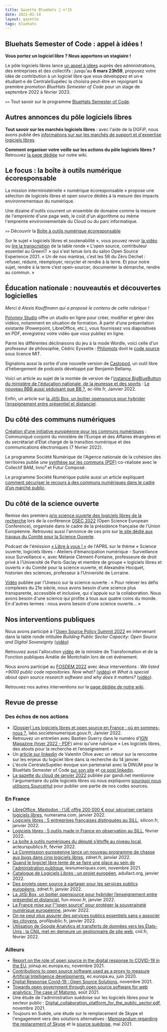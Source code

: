 ```yaml
---
title: Gazette BlueHats 🧢 n°15
date: 2022-02-14
layout: gazette
tags: bluehats
---
```


## Bluehats Semester of Code : appel à idées !

**Vous portez un logiciel libre ?  Nous apportons un stagiaire !**

Le pôle logiciels libres lance [un appel à idées](https://communs.numerique.gouv.fr/bluehats/bluehats-semester-of-code/) auprès des administrations, des entreprises et des collectifs : jusqu'au **6 mars 23h59**, proposez votre idée de contribution à un logiciel libre que vous développez et un·e étudiant·e de CentraleSupélec la choisira peut-être en rejoignant la première promotion *BlueHats Semester of Code* pour un stage de septembre 2022 à février 2023.

`>>` Tout savoir sur le programme [BlueHats Semester of Code](https://man.sr.ht/~etalab/logiciels-libres/bluehats-semester-of-code.md).

## Autres annonces du pôle logiciels libres

**Tout savoir sur les marchés logiciels libres** : avec l'aide de la DGFiP, nous avons publié des [informations sur sur les marchés de support et d'expertise logiciels libres](https://communs.numerique.gouv.fr/utiliser/marches-interministeriels-support-expertise-logiciels-libres/).

**Comment organiser votre veille sur les actions du pôle logiciels libres ?** Retrouvez [la page dédiée](https://man.sr.ht/~etalab/logiciels-libres/veille.md) sur notre wiki.

## Le focus : la boîte à outils numérique écoresponsable

La mission interministérielle « numérique écoresponsable » propose une sélection de logiciels libres et open source dédiés à la mesure des impacts environnementaux du numérique.

Une dizaine d'outils couvrent un ensemble de domaine comme la mesure de l'empreinte d'une page web, le coût d'un algorithme ou même l'empreinte environnementale du Cloud ou du parc informatique.

`>>` Découvrir la [Boîte à outils numérique écoresponsable](https://ecoresponsable.numerique.gouv.fr/publications/boite-outils/)

Sur le sujet « logiciels libres et soutenabilité », vous pouvez revoir [la vidéo](https://www.youtube.com/watch?v=opXYMFgbocs) ou [lire la transcription](https://www.librealire.org/l-open-source-contributeur-essentiel-au-greenit) de la table ronde « L'open source, contributeur essentiel au GreenIT » qui s'est tenue lors du salon Open Source Experience 2021. « Un de nos mantras, c’est les 5R du Zéro Déchet : refuser, réduire, réemployer, recycler et rendre à la terre. Et pour notre sujet, rendre à la terre c’est open-sourcer, documenter la démarche, rendre au commun. »

## Éducation nationale : nouveautés et découvertes logicielles

*Merci à Alexis Kauffmann qui a proposé le contenu de cette rubrique !*

[Polymny Studio](https://polymny.studio) offre un studio en ligne pour créer, modifier et gérer des vidéos, notamment en situation de formation. À partir d’une présentation existante (Powerpoint, LibreOffice, etc.), vous fournissez vos diapositives en PDF, enregistrez votre vidéo que vous publiez en ligne.

Parmi les différentes déclinaisons du jeu à la mode Wordle, voici celle d'un professeur de philosophie, Cédric Eyssette : [Philomots](https://eyssette.github.io/philomots/) dont le [code source](https://github.com/eyssette/philomots) sous licence MIT.

Signalons aussi la sortie d'une nouvelle version de [Castopod](https://castopod.org), un outil libre d’hébergement de podcasts développé par Benjamin Bellamy.

Voici un article au sujet de la montée de version de l'[instance BigBlueButton du ministère de l'éducation nationale, de la jeunesse et des sports](https://visio-agents.education.fr) : [Le nouveau BBB aussi séduisant que BB ?](https://dane.site.ac-lille.fr/2021/12/23/le-nouveau-bbb-aussi-seduisant-que-bb/), ac-lille.fr, Janvier 2022.

Enfin, un article sur [la JitSi Box, un boitier opensource pour hybrider l’enseignement entre présentiel et distanciel](https://www.fun-mooc.fr/fr/actualites/la-jitsi-box-un-boitier-opensource-pour-hybrider-lenseignement-e/).

## Du côté des communs numériques

[Création d’une initiative européenne pour les communs numériques](https://www.diplomatie.gouv.fr/fr/politique-etrangere-de-la-france/europe/la-presidence-francaise-du-conseil-de-l-union-europeenne/evenements-lies-a-la-presidence-francaise-du-conseil-de-l-union-europeenne/article/communique-conjoint-du-ministere-de-l-europe-et-des-affaires-etrangeres-et-du) : Communiqué conjoint du ministère de l’Europe et des Affaires étrangères et du secrétariat d’État chargé de la transition numérique et des communications électroniques (7 février 2022).

Le programme Société Numérique de l'Agence nationale de la cohésion des territoires publie une [synthèse sur les communs (PDF)](https://numerique-en-communs.fr/wp-content/uploads/2020/12/synthese-communs.pdf) co-réalisée avec le Collectif BAM, Inno³ et Futur Composé.

Le programme Société Numérique publie aussi un article expliquant [comment sécuriser le recours à des communs numériques dans le cadre d’un marché public](https://labo.societenumerique.gouv.fr/2021/07/12/comment-securiser-le-recours-a-des-communs-numeriques-dans-le-cadre-de-la-passation-dun-marche-public/).

## Du côté de la science ouverte

Remise des premiers [prix science ouverte des logiciels libres de la recherche](https://www.enseignementsup-recherche.gouv.fr/fr/remise-des-prix-science-ouverte-du-logiciel-libre-de-la-recherche-83576) lors de la conférence [OSEC 2022](https://osec2022.eu/) (Open Science European Conference), organisée dans le cadre de la présidence française de l'Union Européenne.  Retrouvez aussi l'annonce de ces prix sur [le site dédié aux travaux du Comité pour la Science Ouverte](https://www.ouvrirlascience.fr/remise-des-prix-science-ouverte-du-logiciel-libre-de-la-recherche/).

Podcast de l'émission [« Libre à vous ! »](https://www.libreavous.org/130-science-ouverte-logiciels-libres-ateliers-d-emancipation-numerique) de l'APRIL sur le thème « Science ouverte, logiciels libres - Ateliers d’émancipation numérique - Surveillance sous Surveillance », avec Mélanie Clément-Fontaine, professeure de droit privé à l’Université de Paris-Saclay et membre de groupe « logiciels libres et ouverts » du Comité pour la science ouverte, et Alexandre Hocquet, historien des sciences, professeur à l’Université de Lorraine.

[Vidéo](https://www.youtube.com/watch?v=I3Wkvx_ZaFo) publiée par l'Unesco sur la science ouverte : « Pour relever les défis complexes du 21e siècle, nous avons besoin d'une science plus transparente, accessible et inclusive, qui s'appuie sur la collaboration. Nous avons besoin d'une science qui profite à tous aux quatre coins du monde. En d'autres termes : nous avons besoin d'une science ouverte… »

## Nos interventions publiques

Nous avons participé à l'[Open Source Policy Summit 2022](https://summit.openforumeurope.org/) en intervenant dans la table ronde intitulée *Building Public Sector Capacity: Open Source and Digital Sovereignty* ([vidéo](https://www.youtube.com/watch?v=jtAS0h36ZNA))

Retrouvez aussi l'allocution [vidéo](https://www.youtube.com/watch?v=Rr-QcKqhoI8) de la ministre de Transformation et de la Fonction publiques Amélie de Montchalin lors de cet événement.

Nous avons participé au [FOSDEM 2022](https://fosdem.org/2022/) avec deux interventions : *We listed +9000 public code repositories. Now what?* ([vidéo](https://dai.ly/x87r20r)) et *What is special about open source research software and why does it matters?* ([vidéo](https://dai.ly/x87r1wo)).

Retrouvez nos autres interventions sur la [page dédiée de notre wiki](https://man.sr.ht/~etalab/logiciels-libres/ressources.md).

## Revue de presse
### Des échos de nos actions

- [[Dossier] Les logiciels libres et open source en France : où en sommes-nous ?](https://labo.societenumerique.gouv.fr/2022/01/27/dossier-les-logiciels-libres-et-open-source-en-france-ou-en-sommes-nous/), labo.societenumerique.gouv.fr, Janvier 2022.
- Retrouvez un entretien avec Bastien Guerry dans le numéro d'[IGN Magazine (hiver 2022 - PDF)](https://www.ign.fr/publications-de-l-ign/institut/kiosque/publications/IGN_Magazine/105/ign_mag_105.pdf) ainsi qu'une rubrique « Les logiciels libres, des atouts pour la recherche et l’enseignement »
- Un [article sur linkedin](https://www.linkedin.com/feed/update/urn:li:activity:6887744635700097024/) de Valentin Olive avec un retour sur la rencontre sur les enjeux du logiciel libre dans la recherche du 14 janvier.
- L'école CentraleSupélec évoque son partenariat avec la DINUM pour le BlueHats Semester of Code [sur son site](https://www.linkedin.com/posts/centralesupelec_d%C3%A9veloppement-de-logiciels-libres-lancez-vous-activity-6897829796701724672-QR7u/) et [ce post linkedin](https://www.centralesupelec.fr/fr/lancez-vous-dans-le-logiciel-libre-avec-centralesupelec-et-etalab).
- [La gazette du cloud de janvier 2022](https://news.gandi.net/fr/nl/la-gazette-du-cloud-janvier-22/) publiée par gandi.net mentionne l'argumentaire du pôle logiciels libres où nous expliquons [pourquoi nous utilisons SourceHut](https://man.sr.ht/~etalab/logiciels-libres/pourquoi-sourcehut.md) pour publier une partie de nos codes sources.

### En France

- [LibreOffice, Mastodon : l’UE offre 200 000 € pour sécuriser certains logiciels libres](https://www.numerama.com/tech/830709-libreoffice-mastodon-lue-offre-200-000-e-pour-securiser-certains-logiciels-libres.html), numerama.com, janvier 2022. 
- [Logiciels libres : 5 entreprises françaises distinguées au SILL](https://www.silicon.fr/logiciels-libres-5-entreprises-francaises-sill-431025.html), silicon.fr, janvier 2022.
- [Logiciels libres : 5 outils made in France en observation au SILL](https://www.silicon.fr/5-logiciels-libres-made-in-france-observation-sill-431775.html), février 2022.
- [La boîte à outils numériques du député s’étoffe au niveau local](https://www.acteurspublics.fr/articles/la-boite-a-outils-numeriques-du-depute-setoffe-au-niveau-local), acteurspublics.fr, février 2022.
- [La Commission européenne lance un nouveau programme de chasse aux bugs dans cinq logiciels libres](https://www.zdnet.fr/blogs/l-esprit-libre/la-commission-europeenne-lance-un-nouveau-programme-de-chasse-aux-bugs-dans-cinq-logiciels-libres-39936139.htm), zdnet.fr, janvier 2022.
- [Quand le logiciel libre tente de se faire une place au sein de l'administration publique](https://www.lesnumeriques.com/vie-du-net/quand-le-logiciel-libre-tente-de-se-faire-une-place-au-sein-de-l-administration-publique-n171167.html), lesnumeriques.com, novembre 2021.
- [Catalogue de Logiciels Libres : un projet européen](https://adullact.org/breves/73-actualite/projet-libre-a-decouvrir/1055-catalogue-de-logiciels-libres-un-projet-europeen), adullact.org, janvier 2022.
- [Des projets open source à partager pour les services publics européens](https://www.zdnet.fr/blogs/l-esprit-libre/des-projets-open-source-a-partager-pour-les-services-publics-europeens-39935487.htm), zdnet.fr, janvier 2022.
- [La JitSi Box, un boitier opensource pour hybrider l’enseignement entre présentiel et distanciel](https://www.fun-mooc.fr/fr/actualites/la-jitsi-box-un-boitier-opensource-pour-hybrider-lenseignement-e/), fun-mooc.fr, janvier 2022.
- [La France mise sur l’“open source” pour protéger la souveraineté numérique européenne](https://www.acteurspublics.fr/articles/la-france-mise-sur-l-open-source-pour-proteger-la-souverainete-numerique-europeenne), janvier 2022.
- [On ne peut plus assurer des services publics essentiels sans y associer les citoyens](https://profilpublic.fr/blog/on-ne-peut-plus-assurer-des-services-publics-essentiels-sans-y-associer-les-citoyens/), profilpublic.fr, janvier 2022.
- [Utilisation de Google Analytics et transferts de données vers les États-Unis : la CNIL met en demeure un gestionnaire de site web](https://www.cnil.fr/fr/utilisation-de-google-analytics-et-transferts-de-donnees-vers-les-etats-unis-la-cnil-met-en-demeure), cnil.fr, février 2022.

### Ailleurs

- [Report on the role of open source in the digital response to COVID-19 in the EU](https://joinup.ec.europa.eu/collection/open-source-observatory-osor/reports), joinup.ec.europa.eu, novembre 2021.
- [Contributions to open source software used as a proxy to measure Artificial Intelligence developments](https://ec.europa.eu/newsroom/joinup/items/679787/default), ec.europa.eu, juin 2020.
- [Digital Response Covid-19 : Open Source Solutions](https://joinup.ec.europa.eu/collection/digital-response-covid-19/open-source-solutions), novembre 2021.
- [Towards open government through open source software for web analytics: The case of Matomo](https://jedem.org/index.php/jedem/article/view/650/522), août 2021.
- Une étude de l'administration suédoise sur les logiciels libres pour le secteur public : [Digital\_collaboration\_platform\_for\_the\_public\_sector.pdf](https://www.esamverka.se/download/18.4a6f5f6917d9204856518c5e/1639137082930/Digital%20collaboration%20platform%20for%20the%20public%20sector.pdf), novembre 2021.
- Toujours en Suède, une étude sur le remplacement de Skype et l'engagement vers des solutions alternatives : [Memorandum regarding the replacement of Skype](https://www.linkedin.com/posts/armanborghem_memorandum-regarding-the-replacement-of-skype-activity-6805047852675452928-4IW6/) et la [source suédoise](https://skatteverket.se/omoss/varverksamhet/rapporterremissvarochskrivelser/remissvar/2021/remissvar2021/8958696.5.3016b5d91791bf54679d41.html), mai 2021.
